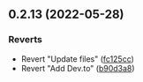## 0.2.13 (2022-05-28)


### Reverts

* Revert "Update files" ([fc125cc](https://github.com/mrdanishsaleem/portfolio/commit/fc125cca49bd107a76a62502a25f5e9881350923))
* Revert "Add Dev.to" ([b90d3a8](https://github.com/mrdanishsaleem/portfolio/commit/b90d3a88e7e7a77a7a2873cc904f690364c1e89d))



